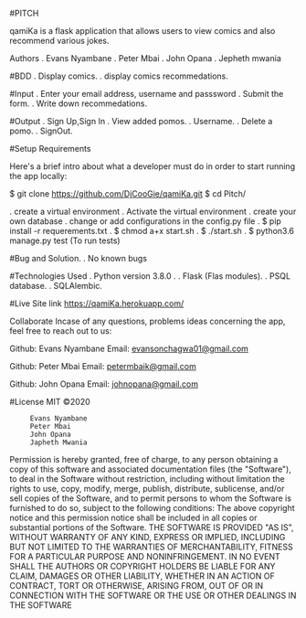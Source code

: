 #PITCH

qamiKa is a flask application that allows users to view comics and also recommend various jokes.


Authors
  . Evans Nyambane
  .  Peter Mbai
  .  John Opana
  .  Jepheth mwania


#BDD
  . Display comics.
  . display comics recommedations.


#Input
  . Enter your email address, username and passsword
  . Submit the form.
  . Write down recommedations.

#Output
  . Sign Up,Sign In
  . View added pomos.
  . Username.
  . Delete a pomo.
  . SignOut.


#Setup Requirements

  Here's a brief intro about what a developer must do in order to start running the app locally:

  $ git clone https://github.com/DjCooGie/qamiKa.git
  $ cd Pitch/

  . create a virtual environment
  . Activate the virtual environment
  . create your own database
  . change or add configurations in the config.py file
  . $ pip install -r requerements.txt
  . $ chmod a+x start.sh
  . $ ./start.sh
  . $ python3.6 manage.py test (To run tests)


#Bug and Solution.
   . No known bugs

#Technologies Used
  . Python version 3.8.0 .
  . Flask (Flas modules).
  . PSQL database.
  . SQLAlembic.

#Live Site link
  https://qamiKa.herokuapp.com/

  Collaborate
  Incase of any questions, problems ideas concerning the app, feel free to reach out to us:

  Github: Evans Nyambane Email: evansonchagwa01@gmail.com

  Github: Peter Mbai Email: petermbaik@gmail.com

  Github: John Opana Email: johnopana@gmail.com



#License
  MIT ©2020

         Evans Nyambane
         Peter Mbai
         John Opana
         Japheth Mwania
  Permission is hereby granted, free of charge, to any person obtaining a copy of this software and associated documentation files (the "Software"), to deal in the Software without restriction, including without limitation the rights to use, copy, modify, merge, publish, distribute, sublicense, and/or sell copies of the Software, and to permit persons to whom the Software is furnished to do so, subject to the following conditions: The above copyright notice and this permission notice shall be included in all copies or substantial portions of the Software. THE SOFTWARE IS PROVIDED "AS IS", WITHOUT WARRANTY OF ANY KIND, EXPRESS OR IMPLIED, INCLUDING BUT NOT LIMITED TO THE WARRANTIES OF MERCHANTABILITY, FITNESS FOR A PARTICULAR PURPOSE AND NONINFRINGEMENT. IN NO EVENT SHALL THE AUTHORS OR COPYRIGHT HOLDERS BE LIABLE FOR ANY CLAIM, DAMAGES OR OTHER LIABILITY, WHETHER IN AN ACTION OF CONTRACT, TORT OR OTHERWISE, ARISING FROM, OUT OF OR IN CONNECTION WITH THE SOFTWARE OR THE USE OR OTHER DEALINGS IN THE SOFTWARE      
